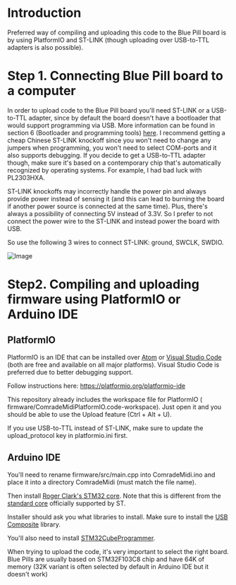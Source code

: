 Introduction
===========================

Preferred way of compiling and uploading this code to the Blue Pill board is by using PlatformIO and ST-LINK (though uploading over USB-to-TTL adapters is also possible).

Step 1. Connecting Blue Pill board to a computer
================================================

In order to upload code to the Blue Pill board you'll need ST-LINK or a USB-to-TTL adapter,
since by default the board doesn't have a bootloader that would support programming via USB.
More information can be found in section 6 (Bootloader and programming tools)
[here](https://www.e-tinkers.com/2020/01/getting-started-with-stm32-and-things-you-need-to-be-aware-of/).
I recommend getting a cheap Chinese ST-LINK knockoff since you won't need to change any jumpers when programming,
you won't need to select COM-ports and it also supports debugging.
If you decide to get a USB-to-TTL adapter though, make sure it's based on a contemporary chip that's automatically recognized by operating systems.
For example, I had bad luck with PL2303HXA.

ST-LINK knockoffs may incorrectly handle the power pin and always provide power instead of sensing it
(and this can lead to burning the board if another power source is connected at the same time).
Plus, there's always a possibility of connecting 5V instead of 3.3V.
So I prefer to not connect the power wire to the ST-LINK and instead power the board with USB.

So use the following 3 wires to connect ST-LINK: ground, SWCLK, SWDIO.

![Image](https://idyl.io/wp-content/uploads/2018/07/stm32f103-pinout-diagram.png)

Step2. Compiling and uploading firmware using PlatformIO or Arduino IDE
================================================================

PlatformIO
-----------------------------

PlatformIO is an IDE that can be installed over [Atom](https://atom.io/) or [Visual Studio Code](https://code.visualstudio.com/)
(both are free and available on all major platforms). 
Visual Studio Code is preferred due to better debugging support.

Follow instructions here: https://platformio.org/platformio-ide

This repository already includes the workspace file for PlatformIO (
firmware/ComradeMidiPlatformIO.code-workspace). Just open it and you should be able to use the Upload feature (Ctrl + Alt + U).

If you use USB-to-TTL instead of ST-LINK, make sure to update the upload_protocol key in platformio.ini first.

Arduino IDE
-----------

You'll need to rename firmware/src/main.cpp into ComradeMidi.ino and place it into a directory ComradeMidi (must match the file name).

Then install [Roger Clark's STM32 core](https://github.com/rogerclarkmelbourne/Arduino_STM32/wiki/Installation).
Note that this is different from the [standard core](https://github.com/stm32duino/Arduino_Core_STM32) officially supported by ST.

Installer should ask you what libraries to install. Make sure to install the [USB Composite](https://github.com/arpruss/USBComposite_stm32f1) library.

You'll also need to install [STM32CubeProgrammer](https://www.st.com/en/development-tools/stm32cubeprog.html).

When trying to upload the code, it's very important to select the right board. Blue Pills are usually based on STM32F103C8 chip and have 64K of memory
(32K variant is often selected by default in Arduino IDE but it doesn't work)
